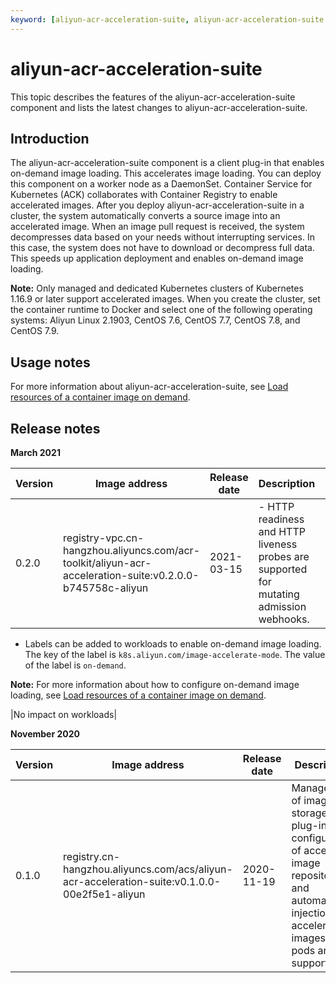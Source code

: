 ```yaml
---
keyword: [aliyun-acr-acceleration-suite, aliyun-acr-acceleration-suite release notes]
---
```


# aliyun-acr-acceleration-suite

This topic describes the features of the aliyun-acr-acceleration-suite component and lists the latest changes to aliyun-acr-acceleration-suite.

## Introduction

The aliyun-acr-acceleration-suite component is a client plug-in that enables on-demand image loading. This accelerates image loading. You can deploy this component on a worker node as a DaemonSet. Container Service for Kubernetes \(ACK\) collaborates with Container Registry to enable accelerated images. After you deploy aliyun-acr-acceleration-suite in a cluster, the system automatically converts a source image into an accelerated image. When an image pull request is received, the system decompresses data based on your needs without interrupting services. In this case, the system does not have to download or decompress full data. This speeds up application deployment and enables on-demand image loading.

**Note:** Only managed and dedicated Kubernetes clusters of Kubernetes 1.16.9 or later support accelerated images. When you create the cluster, set the container runtime to Docker and select one of the following operating systems: Aliyun Linux 2.1903, CentOS 7.6, CentOS 7.7, CentOS 7.8, and CentOS 7.9.

## Usage notes

For more information about aliyun-acr-acceleration-suite, see [Load resources of a container image on demand]().

## Release notes

**March 2021**

|Version|Image address|Release date|Description|Impact|
|-------|-------------|------------|-----------|------|
|0.2.0|registry-vpc.cn-hangzhou.aliyuncs.com/acr-toolkit/aliyun-acr-acceleration-suite:v0.2.0.0-b745758c-aliyun|2021-03-15|-   HTTP readiness and HTTP liveness probes are supported for mutating admission webhooks.
-   Labels can be added to workloads to enable on-demand image loading. The key of the label is `k8s.aliyun.com/image-accelerate-mode`. The value of the label is `on-demand`.

**Note:** For more information about how to configure on-demand image loading, see [Load resources of a container image on demand]().


|No impact on workloads|

**November 2020**

|Version|Image address|Release date|Description|Impact|
|-------|-------------|------------|-----------|------|
|0.1.0|registry.cn-hangzhou.aliyuncs.com/acs/aliyun-acr-acceleration-suite:v0.1.0.0-00e2f5e1-aliyun|2020-11-19|Management of image storage plug-ins, configuration of access to image repositories, and automatic injection of accelerated images to pods are supported.|We recommend that you upgrade during off-peak hours.|

